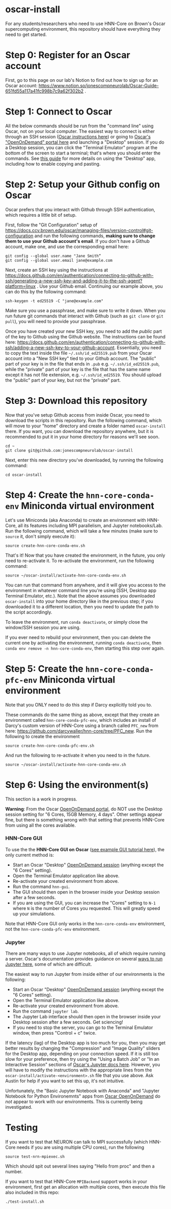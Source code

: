 # oscar-install

For any students/researchers who need to use HNN-Core on Brown's Oscar supercomputing environment, this repository should have everything they need to get started.

# Step 0: Register for an Oscar account

First, go to this page on our lab's Notion to find out how to sign up for an Oscar account: <https://www.notion.so/jonescompneurolab/Oscar-Guide-651fd55a117a41fc998b7c9a62f302b2> .

# Step 1: Connect to Oscar

All the below commands should be run from the "command line" using Oscar, not on your local computer. The easiest way to connect is either through an SSH session ([Oscar instructions here](https://docs.ccv.brown.edu/oscar/connecting-to-oscar/ssh)) or going to [Oscar's "OpenOnDemand" portal here](https://ood.ccv.brown.edu/pun/sys/dashboard) and launching a "Desktop" session. If you do a Desktop session, you can click the "Terminal Emulator" program at the bottom of the screen to start a terminal; that's where you should enter the commands. See [this guide](https://docs.ccv.brown.edu/oscar/connecting-to-oscar/open-ondemand/desktop-app-vnc) for more details on using the "Desktop" app, including how to enable copying and pasting.

# Step 2: Setup your Github config on Oscar

Oscar prefers that you interact with Github through SSH authentication, which requires a little bit of setup.

First, follow the "Git Configuration" setup of <https://docs.ccv.brown.edu/oscar/managing-files/version-control#git-configuration> and run the following commands, **making sure to change them to use your Github account's email**. If you don't have a Github account, make one, and use the corresponding email here:

```
git config --global user.name "Jane Smith“
git config --global user.email jane@example.com
```

Next, create an SSH key using the instructions at <https://docs.github.com/en/authentication/connecting-to-github-with-ssh/generating-a-new-ssh-key-and-adding-it-to-the-ssh-agent?platform=linux> . Use your Github email. Continuing our example above, you can do this by the following command:

```
ssh-keygen -t ed25519 -C "jane@example.com"
```

Make sure you use a passphrase, and make sure to write it down. When you run future git commands that interact with Github (such as `git clone` or `git pull`), you will need to provide your passphrase.

Once you have created your new SSH key, you need to add the *public* part of the key to Github using the Github website. The instructions can be found here: <https://docs.github.com/en/authentication/connecting-to-github-with-ssh/adding-a-new-ssh-key-to-your-github-account>. Essentially, you need to copy the text inside the file `~/.ssh/id_ed25519.pub` from your Oscar account into a "New SSH key" tied to your Github account. The "public" part of your key is in the file that ends in `.pub` e.g. `~/.ssh/id_ed25519.pub`, while the "private" part of your key is the file that has the same name except it has not file extension, e.g. `~/.ssh/id_ed25519`. You should upload the "public" part of your key, but not the "private" part.

# Step 3: Download this repository

Now that you've setup Github access from inside Oscar, you need to download the scripts in this repository. Run the following command, which will move to your "home" directory and create a folder named `oscar-install` there. If you want, you can download the repository anywhere, but it is recommended to put it in your home directory for reasons we'll see soon.

```
cd ~
git clone git@github.com:jonescompneurolab/oscar-install
```

Next, enter this new directory you've downloaded, by running the following command:

```
cd oscar-install
```

# Step 4: Create the `hnn-core-conda-env` Miniconda virtual environment

Let's use Miniconda (aka Anaconda) to create an environment with HNN-Core, all its features including MPI parallelism, and Jupyter notebooks/Lab. Run the following command, which will take a few minutes (make sure to `source` it, don't simply execute it):

```
source create-hnn-core-conda-env.sh
```

That's it! Now that you have created the environment, in the future, you only need to re-activate it. To re-activate the environment, run the following command:

```
source ~/oscar-install/activate-hnn-core-conda-env.sh
```

You can run that command from anywhere, and it will give you access to the environment in whatever command line you're using (SSH, Desktop app Terminal Emulator, etc.). Note that the above assumes you downloaded `oscar-install` into your home directory like in the previous step; if you downloaded it to a different location, then you need to update the path to the script accordingly.

To leave the environment, run `conda deactivate`, or simply close the window/SSH session you are using.

If you ever need to rebuild your environment, then you can delete the current one by activating the environment, running `conda deactivate`, then `conda env remove -n hnn-core-conda-env`, then starting this step over again.

# Step 5: Create the `hnn-core-conda-pfc-env` Miniconda virtual environment

Note that you ONLY need to do this step if Darcy explicitly told you to.

These commands do the same thing as above, except that they create an environment called `hnn-core-conda-pfc-env`, which includes an install of Darcy's custom version of HNN-Core using a branch called `PFC_new` from here: <https://github.com/darcywaller/hnn-core/tree/PFC_new>. Run the following to create the environment

```
source create-hnn-core-conda-pfc-env.sh
```

And run the following to re-activate it when you need to in the future.

```
source ~/oscar-install/activate-hnn-core-conda-env.sh
```

# Step 6: Using the environment(s)

This section is a work in progress.

**Warning**: From the Oscar [OpenOnDemand portal](https://ood.ccv.brown.edu/pun/sys/dashboard/), do NOT use the Desktop session setting for "6 Cores, 15GB Memory, 4 days". Other settings appear fine, but there is something wrong with that setting that prevents HNN-Core from using all the cores available.

### HNN-Core GUI

To use the the **HNN-Core GUI on Oscar** ([see example GUI tutorial here](https://dylansdaniels.github.io/website_redesign/content/05_erps/erps_in_gui.html)), the only current method is:

- Start an Oscar "Desktop" [OpenOnDemand session](https://ood.ccv.brown.edu/pun/sys/dashboard/) (anything except the "6 Cores" setting).
- Open the Terminal Emulator application like above.
- Re-activate your created environment from above.
- Run the command `hnn-gui`.
- The GUI should then open in the browser inside your Desktop session after a few seconds.
- If you are using the GUI, you can increase the "Cores" setting to `N-1` where `N` is the number of Cores you requested. This will greatly speed up your simulations.

Note that HNN-Core GUI only works in the `hnn-core-conda-env` environment, not the `hnn-core-conda-pfc-env` environment.

### Jupyter

There are many ways to use Jupyter notebooks, all of which require running a server. Oscar's documentation provides guidance on several [ways to run Jupyter here](https://docs.ccv.brown.edu/oscar/jupyter-notebooks/jupyter-notebooks-on-oscar-1), some of which are difficult.

The easiest way to run Jupyter from inside either of our environments is the following:

- Start an Oscar "Desktop" [OpenOnDemand session](https://ood.ccv.brown.edu/pun/sys/dashboard/) (anything except the "6 Cores" setting).
- Open the Terminal Emulator application like above.
- Re-activate your created environment from above.
- Run the command `jupyter lab`.
- The Jupyter Lab interface should then open in the browser inside your Desktop session after a few seconds. Get sciencing!
- If you need to stop the server, you can go to the Terminal Emulator window, then press "Control + c" twice.

If the latency (lag) of the Desktop app is too much for you, then you may get better results by changing the "Compression" and "Image Quality" sliders for the Desktop app, depending on your connection speed. If it is still too slow for your preference, then try using the "Using a Batch Job" or "In an Interactive Session" sections of [Oscar's Jupyter docs here](https://docs.ccv.brown.edu/oscar/jupyter-notebooks/jupyter-notebooks-on-oscar-1). However, you will have to modify the instructions with the appropriate lines from the `oscar-install/activate-<environment>.sh` file that you use above. Ask Austin for help if you want to set this up, it's not intuitive.

Unfortunately, the "Basic Jupyter Notebook with Anaconda" and "Jupyter Notebook for Python Environemnts" apps from [Oscar OpenOnDemand](https://ood.ccv.brown.edu/pun/sys/dashboard/) do *not* appear to work with our environments. This is currently being investigated.

# Testing

If you want to test that NEURON can talk to MPI successfully (which HNN-Core needs if you are using multiple CPU cores), run the following

```
source test-nrn-mpiexec.sh
```

Which should spit out several lines saying "Hello from proc" and then a number.

If you want to test that HNN-Core `MPIBackend` support works in your environment, first get an allocation with multiple cores, then execute this file also included in this repo:

```
./test-install.sh
```
